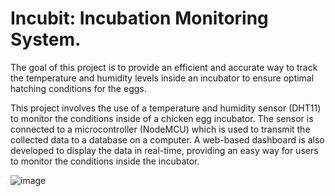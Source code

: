 # Incubit: Incubation Monitoring System.

The goal of this project is to provide an efficient and accurate way to track the temperature and humidity levels inside an incubator to ensure optimal hatching conditions for the eggs. 

This project involves the use of a temperature and humidity sensor (DHT11) to monitor the conditions inside of a chicken egg incubator. The sensor is connected to a microcontroller (NodeMCU) which is used to transmit the collected data to a database on a computer. A web-based dashboard is also developed to display the data in real-time, providing an easy way for users to monitor the conditions inside the incubator. 

![image](https://user-images.githubusercontent.com/88837594/212184938-edcc2b37-c1c0-4b0a-b312-b5d6df3c24ae.png)
